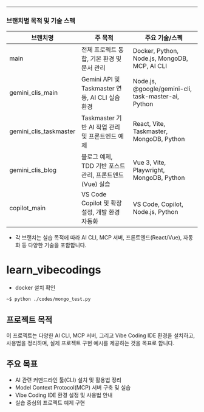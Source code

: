 
---

### 브랜치별 목적 및 기술 스펙

| 브랜치명                | 주 목적                                                         | 주요 기술/스펙                                      |
|------------------------|----------------------------------------------------------------|-----------------------------------------------------|
| main                   | 전체 프로젝트 통합, 기본 환경 및 문서 관리                      | Docker, Python, Node.js, MongoDB, MCP, AI CLI       |
| gemini_clis_main       | Gemini API 및 Taskmaster 연동, AI CLI 실습 환경                 | Node.js, @google/gemini-cli, task-master-ai, Python |
| gemini_clis_taskmaster | Taskmaster 기반 AI 작업 관리 및 프론트엔드 예제                | React, Vite, Taskmaster, MongoDB, Python            |
| gemini_clis_blog       | 블로그 예제, TDD 기반 포스트 관리, 프론트엔드(Vue) 실습         | Vue 3, Vite, Playwright, MongoDB, Python            |
| copilot_main           | VS Code Copilot 및 확장 설정, 개발 환경 자동화                  | VS Code, Copilot, Node.js, Python                   |

- 각 브랜치는 실습 목적에 따라 AI CLI, MCP 서버, 프론트엔드(React/Vue), 자동화 등 다양한 기술을 포함합니다.
# learn_vibecodings
- docker 설치 확인
```bash
~$ python ./codes/mongo_test.py
```

## 프로젝트 목적

이 프로젝트는 다양한 AI CLI, MCP 서버, 그리고 Vibe Coding IDE 환경을 설치하고, 사용법을 정리하며, 실제 프로젝트 구현 예시를 제공하는 것을 목표로 합니다.

## 주요 목표
- AI 관련 커맨드라인 툴(CLI) 설치 및 활용법 정리
- Model Context Protocol(MCP) 서버 구축 및 실습
- Vibe Coding IDE 환경 설정 및 사용법 안내
- 실습 중심의 프로젝트 예제 구현

